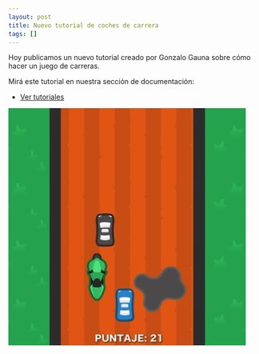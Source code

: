```yaml
---
layout: post
title: Nuevo tutorial de coches de carrera
tags: []
---
```


Hoy publicamos un nuevo tutorial creado
por Gonzalo Gauna sobre cómo hacer un
juego de carreras.

Mirá este tutorial en nuestra sección de
documentación:

- [Ver tutoriales](/tutoriales/carreras/)

![](/assets/noticias/carreras.jpg)
